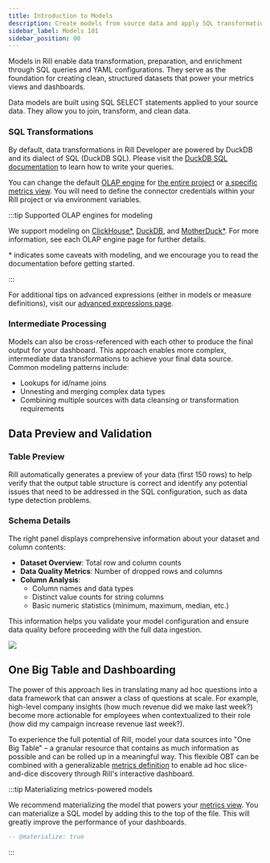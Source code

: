 ```yaml
---
title: Introduction to Models
description: Create models from source data and apply SQL transformations
sidebar_label: Models 101
sidebar_position: 00
---
```

 
Models in Rill enable data transformation, preparation, and enrichment through SQL queries and YAML configurations. They serve as the foundation for creating clean, structured datasets that power your metrics views and dashboards. 

Data models are built using SQL SELECT statements applied to your source data. They allow you to join, transform, and clean data.
### SQL Transformations

By default, data transformations in Rill Developer are powered by DuckDB and its dialect of SQL (DuckDB SQL). Please visit the [DuckDB SQL documentation](https://duckdb.org/docs/sql/introduction) to learn how to write your queries.

You can change the default [OLAP engine](https://docs.rilldata.com/connect/olap) for [the entire project](https://docs.rilldata.com/reference/project-files/rill-yaml#configuring-the-default-olap-engine) or [a specific metrics view](https://docs.rilldata.com/reference/project-files/metrics-views). You will need to define the connector credentials within your Rill project or via environment variables.

:::tip Supported OLAP engines for modeling

We support modeling on [ClickHouse\*](/connect/olap/clickhouse), [DuckDB](/connect/olap/duckdb), and [MotherDuck\*](/connect/olap/motherduck). For more information, see each OLAP engine page for further details.

\* indicates some caveats with modeling, and we encourage you to read the documentation before getting started.

:::

For additional tips on advanced expressions (either in models or measure definitions), visit our [advanced expressions page](/build/metrics-view/advanced-expressions/advanced-expressions.md).

### Intermediate Processing

Models can also be cross-referenced with each other to produce the final output for your dashboard. This approach enables more complex, intermediate data transformations to achieve your final data source. Common modeling patterns include:

- Lookups for id/name joins
- Unnesting and merging complex data types
- Combining multiple sources with data cleansing or transformation requirements



## Data Preview and Validation

### Table Preview

Rill automatically generates a preview of your data (first 150 rows) to help verify that the output table structure is correct and identify any potential issues that need to be addressed in the SQL configuration, such as data type detection problems.

### Schema Details

The right panel displays comprehensive information about your dataset and column contents:

- **Dataset Overview**: Total row and column counts
- **Data Quality Metrics**: Number of dropped rows and columns
- **Column Analysis**: 
  - Column names and data types
  - Distinct value counts for string columns
  - Basic numeric statistics (minimum, maximum, median, etc.)

This information helps you validate your model configuration and ensure data quality before proceeding with the full data ingestion.

<img src='/img/build/model/preview.png' class='rounded-gif' />
<br />

## One Big Table and Dashboarding

The power of this approach lies in translating many ad hoc questions into a data framework that can answer a class of questions at scale. For example, high-level company insights (how much revenue did we make last week?) become more actionable for employees when contextualized to their role (how did my campaign increase revenue last week?).

To experience the full potential of Rill, model your data sources into "One Big Table" – a granular resource that contains as much information as possible and can be rolled up in a meaningful way. This flexible OBT can be combined with a generalizable [metrics definition](/build/dashboards) to enable ad hoc slice-and-dice discovery through Rill's interactive dashboard.

:::tip Materializing metrics-powered models

We recommend materializing the model that powers your [metrics view](/build/metrics-view). You can materialize a SQL model by adding this to the top of the file. This will greatly improve the performance of your dashboards.

```sql
-- @materialize: true
```
:::
